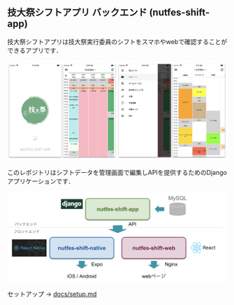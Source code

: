 ## 技大祭シフトアプリ バックエンド (nutfes-shift-app)
技大祭シフトアプリは技大祭実行委員のシフトをスマホやwebで確認することができるアプリです．

![image1](https://github.com/youichiro/nutfes-shift-app/blob/master/static/image/readme_image1.png)

このレポジトリはシフトデータを管理画面で編集しAPIを提供するためのDjangoアプリケーションです．

![image2](https://github.com/youichiro/nutfes-shift-app/blob/master/static/image/readme_image2.png)

セットアップ -> [docs/setup.md](https://github.com/youichiro/nutfes-shift-app/blob/master/docs/setup.md)
